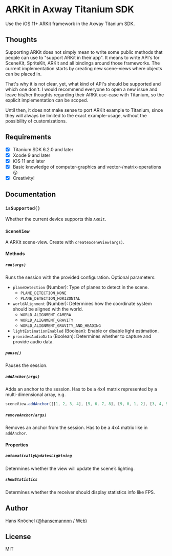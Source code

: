 # ARKit in Axway Titanium SDK

Use the iOS 11+ ARKit framework in the Axway Titanium SDK.

## Thoughts

Supporting ARKit does not simply mean to write some public methods that people can use to "support ARKit in their app".
It means to write API's for SceneKit, SpriteKit, ARKit and all bindings around those frameworks. The current implementation starts by creating
new scene-views where objects can be placed in.

That's why it is not clear, yet, what kind of API's should be supported and which one don't. I would recommend everyone to open a
new issue and leave his/her thoughts regarding their ARKit use-case with Titanium, so the explicit implementation can be scoped.

Until then, it does not make sense to port ARKit example to Titanium, since they will always be limited to the exact example-usage, without the
possibility of customizations.

## Requirements

- [x] Titanium SDK 6.2.0 and later
- [x] Xcode 9 and later
- [x] iOS 11 and later
- [x] Basic knowledge of computer-graphics and vector-/matrix-operations 😚
- [x] Creativity!

## Documentation

### `isSupported()`
Whether the current device supports this `ARKit`.

### `SceneView`
A ARKit scene-view. Create with `createSceneView(args)`.

#### Methods

##### `run(args)`
Runs the session with the provided configuration. Optional parameters:
- `planeDetection` (Number): Type of planes to detect in the scene.
  - `PLANE_DETECTION_NONE`
  - `PLANE_DETECTION_HORIZONTAL`
- `worldAlignment` (Number): Determines how the coordinate system should be aligned with the world.
  - `WORLD_ALIGNMENT_CAMERA`
  - `WORLD_ALIGNMENT_GRAVITY`
  - `WORLD_ALIGNMENT_GRAVITY_AND_HEADING`
- `lightEstimationEnabled` (Boolean): Enable or disable light estimation.
- `providesAudioData` (Boolean): Determines whether to capture and provide audio data.

##### `pause()`
Pauses the session.

##### `addAnchor(args)`
Adds an anchor to the session. Has to be a 4x4 matrix represented by a multi-dimensional array, e.g.
```js
sceneView.addAnchor([[1, 2, 3, 4], [5, 6, 7, 8], [9, 0, 1, 2], [3, 4, 5, 6]]);
```

##### `removeAnchor(args)`
Removes an anchor from the session. Has to be a 4x4 matrix like in `addAnchor`.

#### Properties

##### `automaticallyUpdatesLightning`
Determines whether the view will update the scene’s lighting.

##### `showStatistics`
Determines whether the receiver should display statistics info like FPS.

## Author
Hans Knöchel ([@hansemannnn](https://twitter.com/hansemannnn) / [Web](http://hans-knoechel.de))

## License
MIT

